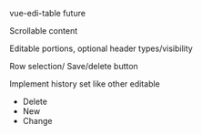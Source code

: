 vue-edi-table future

Scrollable content

Editable portions,
optional header types/visibility

Row selection/ Save/delete button

Implement history set like other editable

* Delete
* New
* Change
